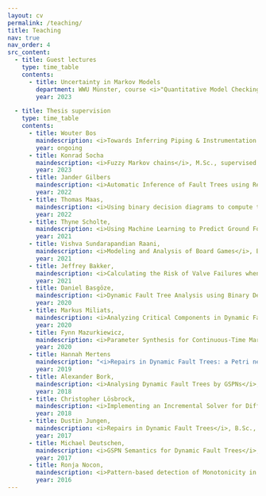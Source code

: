 ```yaml
---
layout: cv
permalink: /teaching/
title: Teaching
nav: true
nav_order: 4
src_content:
  - title: Guest lectures
    type: time_table
    contents:
      - title: Uncertainty in Markov Models
        department: WWU Münster, course <i>"Quantitative Model Checking"</i>
        year: 2023

  - title: Thesis supervision
    type: time_table
    contents:
      - title: Wouter Bos
        maindescription: <i>Towards Inferring Piping & Instrumentation Diagrams from Static Fault Trees</i>, M.Sc.
        year: ongoing
      - title: Konrad Socha
        maindescription: <i>Fuzzy Markov chains</i>, M.Sc., supervised together with Moritz Hahn
        year: 2023
      - title: Jander Gilbers
        maindescription: <i>Automatic Inference of Fault Trees using Reinforcement Learning</i>, M.Sc., supervised together with Lisandro A. Jimenez-Roa and Moritz Hahn
        year: 2022
      - title: Thomas Maas,
        maindescription: <i>Using binary decision diagrams to compute the risk of section maintenance in water supply networks</i>, B.Sc., supervised together with Moritz Hahn
        year: 2022
      - title: Thyne Scholte,
        maindescription: <i>Using Machine Learning to Predict Ground Force Absenteeism at KLM</i>, B.Sc., supervised together with Vyvian van der Linden from KLM (Capstone project)
        year: 2021
      - title: Vishva Sundarapandian Raani,
        maindescription: <i>Modeling and Analysis of Board Games</i>, B.Sc., supervised together with Christina Kolb
        year: 2021
      - title: Jeffrey Bakker,
        maindescription: <i>Calculating the Risk of Valve Failures when Maintaining Water Supply Net- works</i>, B.Sc., supervised together with Moritz Hahn
        year: 2021
      - title: Daniel Basgöze,
        maindescription: <i>Dynamic Fault Tree Analysis using Binary Decision Diagrams</i>, B.Sc., supervised together with Shahid Khan
        year: 2020
      - title: Markus Miliats,
        maindescription: <i>Analyzing Critical Components in Dynamic Fault Trees</i>, B.Sc.
        year: 2020
      - title: Fynn Mazurkiewicz,
        maindescription: <i>Parameter Synthesis for Continuous-Time Markov Chains</i>, B.Sc.
        year: 2020
      - title: Hannah Mertens
        maindescription: "<i>Repairs in Dynamic Fault Trees: a Petri net semantics</i>, B.Sc."
        year: 2019
      - title: Alexander Bork,
        maindescription: <i>Analysing Dynamic Fault Trees by GSPNs</i>, B.Sc.
        year: 2018
      - title: Christopher Lösbrock,
        maindescription: <i>Implementing an Incremental Solver for Difference Logic</i>, B.Sc., supervised together with Gereon Kremer
        year: 2018
      - title: Dustin Jungen,
        maindescription: <i>Repairs in Dynamic Fault Trees</i>, B.Sc., supervised together with Sebastian Junges
        year: 2017
      - title: Michael Deutschen,
        maindescription: <i>GSPN Semantics for Dynamic Fault Trees</i>, M.Sc., supervised together with Sebastian Junges
        year: 2017
      - title: Ronja Nocon,
        maindescription: <i>Pattern-based detection of Monotonicity in Dynamic Fault Trees</i>, B.Sc., supervised together with Sebastian Junges
        year: 2016
---
```

